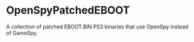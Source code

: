 # OpenSpyPatchedEBOOT
A collection of patched EBOOT.BIN PS3 binaries that use OpenSpy instead of GameSpy.
